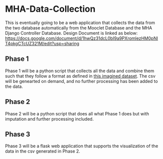 # MHA-Data-Collection
This is eventually going to be a web application that collects the data from the two database automatically from the Mooclet Database and the MHA Django Controller Database.
Design Document is linked as below:
https://docs.google.com/document/d/1hwQz31dcL0bI9a9PXromlezHM0pNIT4pkgCTcUZ321M/edit?usp=sharing

## Phase 1 
Phase 1 will be a python script that collects all the data and combine them such that they follow a format as defined in [this imagined dataset](http://tiny.cc/mhaimagineddata). 
The csv will be genearted on demand, and no further processing has been added to the data. 

## Phase 2
Phase 2 will be a python script that does all what Phase 1 does but with imputation and further processing included.

## Phase 3
Phase 3 will be a flask web application that supports the visualization of the data in the csv generated in Phase 2.
